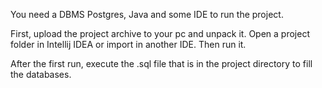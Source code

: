 You need a DBMS Postgres, Java and some IDE to run the project.

First, upload the project archive to your pc and unpack it. Open a project folder in Intellij IDEA or import in another IDE. Then run it.

After the first run, execute the .sql file that is in the project directory to fill the databases.
